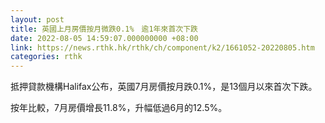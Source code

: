 ```yaml
---
layout: post
title: 英國上月房價按月微跌0.1%　逾1年來首次下跌
date: 2022-08-05 14:59:07.000000000 +08:00
link: https://news.rthk.hk/rthk/ch/component/k2/1661052-20220805.htm
categories: rthk
---
```


抵押貸款機構Halifax公布，英國7月房價按月跌0.1%，是13個月以來首次下跌。

按年比較，7月房價增長11.8%，升幅低過6月的12.5%。
